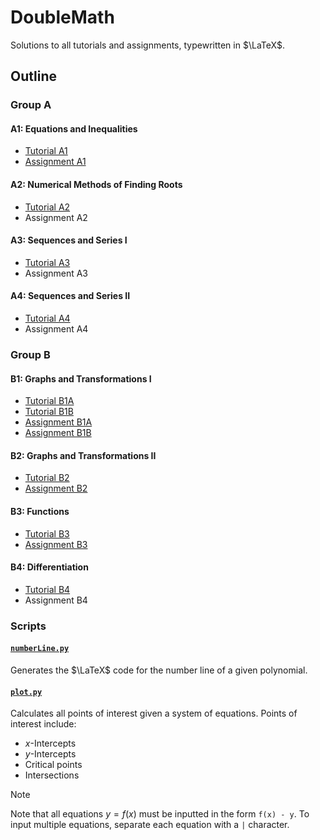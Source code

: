 # DoubleMath

Solutions to all tutorials and assignments, typewritten in $\LaTeX$.

## Outline

### Group A

#### A1: Equations and Inequalities

- [Tutorial A1](/Group%20A/Chapter%20A1/Tutorial%20A1/Tutorial%20A1.pdf)
- [Assignment A1](/Group%20A/Chapter%20A1/Assignment%20A1/Assignment%20A1.pdf)

#### A2: Numerical Methods of Finding Roots

- [Tutorial A2](/Group%20A/Chapter%20A2/Tutorial%20A2/Tutorial%20A2.pdf)
- Assignment A2

#### A3: Sequences and Series I

- [Tutorial A3](/Group%20A/Chapter%20A3/Tutorial%20A3/Tutorial%20A3.pdf)
- Assignment A3

#### A4: Sequences and Series II
- [Tutorial A4](/Group%20A/Chapter%20A4/Tutorial%20A4/Tutorial%20A4.pdf)
- Assignment A4

### Group B

#### B1: Graphs and Transformations I

- [Tutorial B1A](/Group%20B/Chapter%20B1/Tutorial%20B1A/Tutorial%20B1A.pdf)
- [Tutorial B1B](/Group%20B/Chapter%20B1/Tutorial%20B1B/Tutorial%20B1B.pdf)
- [Assignment B1A](/Group%20B/Chapter%20B1/Assignment%20B1A/Assignment%20B1A.pdf)
- [Assignment B1B](/Group%20B/Chapter%20B1/Assignment%20B1B/Assignment%20B1B.pdf)

#### B2: Graphs and Transformations II

- [Tutorial B2](/Group%20B/Chapter%20B2/Tutorial%20B2/Tutorial%20B2.pdf)
- [Assignment B2](/Group%20B/Chapter%20B2/Assignment%20B2/Assignment%20B2.pdf)

#### B3: Functions

- [Tutorial B3](/Group%20B/Chapter%20B3/Tutorial%20B3/Tutorial%20B3.pdf)
- [Assignment B3](/Group%20B/Chapter%20B3/Assignment%20B3/Assignment%20B3.pdf)

#### B4: Differentiation

- [Tutorial B4](/Group%20B/Chapter%20B4/Tutorial%20B4/Tutorial%20B4.pdf)
- Assignment B4


### Scripts 

#### [`numberLine.py`](/.meta/Scripts/numberLine.py)

Generates the $\LaTeX$ code for the number line of a given polynomial.

#### [`plot.py`](/.meta/Scripts/plot.py)

Calculates all points of interest given a system of equations. Points of interest include:

- $x$-Intercepts
- $y$-Intercepts
- Critical points
- Intersections

> [!NOTE]
> Note that all equations $y = f(x)$ must be inputted in the form `f(x) - y`.
> To input multiple equations, separate each equation with a `|` character.

